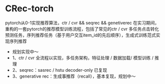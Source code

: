 # CRec-torch
pytorch从0-1实现推荐算法，ctr / cvr &amp;&amp; seqrec &amp;&amp; genetiverec
在实习期间，重构的一套pytorch的推荐模型训练流程，包括了常见的ctr / cvr 多任务点击转化预测任务，序列推荐任务（基于用户交互item_id的先后顺序），生成式训练范式实现序列推荐

- 规划实现中～
- 1、ctr / cvr 全流程以实现，多任务架构，特征处理 / 数据加载/ 模型训练 / 推理
- 2、seqrec：sasrec / hstu decoder-only 已复现
- 3、generative rec：生成事推荐（recall），基本复现，规划中～
